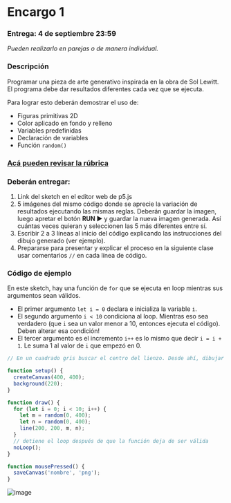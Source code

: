 # Encargo 1
### Entrega: 4 de septiembre 23:59
*Pueden realizarlo en parejas o de manera individual.*

### Descripción
Programar una pieza de arte generativo inspirada en la obra de Sol Lewitt. El programa debe dar resultados diferentes cada vez que se ejecuta.

Para lograr esto deberán demostrar el uso de:
* Figuras primitivas 2D
* Color aplicado en fondo y relleno
* Variables predefinidas
* Declaración de variables
* Función `random()`

### [Acá pueden revisar la rúbrica](https://github.com/karihigh/udp-tech/blob/710e1e3db6ed809833be3bbf63850ddd4bc32199/Encargo%201/E1_R%C3%BAbrica.pdf)

### Deberán entregar:
1. Link del sketch en el editor web de p5.js 
2. 5 imágenes del mismo código donde se aprecie la variación de resultados ejecutando las mismas reglas. Deberán guardar la imagen, luego apretar el botón **RUN ▶️** y guardar la nueva imagen generada. Así cuántas veces quieran y seleccionen las 5 más diferentes entre sí. 
3. Escribir 2 a 3 líneas al inicio del código explicando las instrucciones del dibujo generado (ver ejemplo).
4. Prepararse para presentar y explicar el proceso en la siguiente clase usar comentarios `//` en cada línea de código.

### Código de ejemplo

En este sketch, hay una función de `for` que se ejecuta en loop mientras sus argumentos sean válidos. 
* El primer argumento `let i = 0` declara e inicializa la variable `i`.
* El segundo argumento `i < 10` condiciona al loop. Mientras eso sea verdadero (que `i` sea un valor menor a 10, entonces ejecuta el código). Deben alterar esa condición! 
* El tercer argumento es el incremento `i++` es lo mismo que decir `i = i + 1`. Le suma 1 al valor de `i` que empezó en 0. 


```javascript
// En un cuadrado gris buscar el centro del lienzo. Desde ahí, dibujar 10 líneas rectas hacia diferentes lugares. Ninguna sobrepasa los límites del lienzo. 

function setup() {
  createCanvas(400, 400);
  background(220);
}

function draw() {
  for (let i = 0; i < 10; i++) {
    let m = random(0, 400);
    let n = random(0, 400);
    line(200, 200, m, n);
  }
  // detiene el loop después de que la función deja de ser válida
  noLoop();
}

function mousePressed() {
  saveCanvas('nombre', 'png');
}
```

![image](https://github.com/karihigh/udp-tech/assets/17555735/0c75e593-eaa3-451a-b377-9fd8bb3cdee3)




